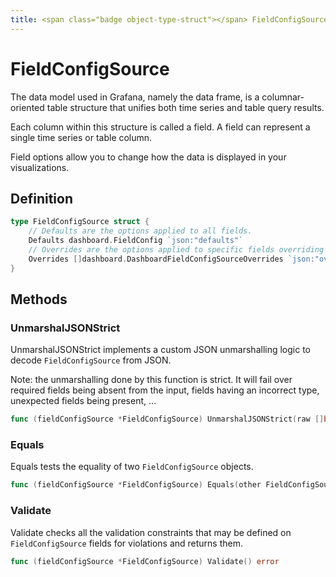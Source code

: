 ```yaml
---
title: <span class="badge object-type-struct"></span> FieldConfigSource
---
```

# <span class="badge object-type-struct"></span> FieldConfigSource

The data model used in Grafana, namely the data frame, is a columnar-oriented table structure that unifies both time series and table query results.

Each column within this structure is called a field. A field can represent a single time series or table column.

Field options allow you to change how the data is displayed in your visualizations.

## Definition

```go
type FieldConfigSource struct {
    // Defaults are the options applied to all fields.
    Defaults dashboard.FieldConfig `json:"defaults"`
    // Overrides are the options applied to specific fields overriding the defaults.
    Overrides []dashboard.DashboardFieldConfigSourceOverrides `json:"overrides"`
}
```
## Methods

### <span class="badge object-method"></span> UnmarshalJSONStrict

UnmarshalJSONStrict implements a custom JSON unmarshalling logic to decode `FieldConfigSource` from JSON.

Note: the unmarshalling done by this function is strict. It will fail over required fields being absent from the input, fields having an incorrect type, unexpected fields being present, …

```go
func (fieldConfigSource *FieldConfigSource) UnmarshalJSONStrict(raw []byte) error
```

### <span class="badge object-method"></span> Equals

Equals tests the equality of two `FieldConfigSource` objects.

```go
func (fieldConfigSource *FieldConfigSource) Equals(other FieldConfigSource) bool
```

### <span class="badge object-method"></span> Validate

Validate checks all the validation constraints that may be defined on `FieldConfigSource` fields for violations and returns them.

```go
func (fieldConfigSource *FieldConfigSource) Validate() error
```

